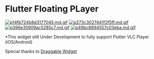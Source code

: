 # Flutter Floating PLayer
[![p14fb724b8d3177045.md.gif](https://s2.gifyu.com/images/p14fb724b8d3177045.md.gif)](https://gifyu.com/image/UZK1)
[![p273c3027441f2f5ff.md.gif](https://s2.gifyu.com/images/p273c3027441f2f5ff.md.gif)](https://gifyu.com/image/UZKA)
[![p396e35909ac5285c7.md.gif](https://s2.gifyu.com/images/p396e35909ac5285c7.md.gif)](https://gifyu.com/image/UZKo)
[![p49bc8894557c03eba.md.gif](https://s2.gifyu.com/images/p49bc8894557c03eba.md.gif)](https://gifyu.com/image/UZKB)

*This widget still Under Development to fully support Flutter VLC Player (iOS/Android)

Special thanks to [Draggable Widget](https://github.com/adar2378/draggable_widget)

